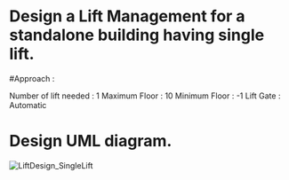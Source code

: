 # Design a Lift Management for a standalone building having single lift.

#Approach : 

Number of lift needed : 1
Maximum Floor : 10
Minimum Floor : -1
Lift Gate : Automatic


# Design UML diagram.

![LiftDesign_SingleLift](https://github.com/pushkarchawda/Design_Questions/blob/master/LiftDesign_singleLift/LiftDesign_singleLift.jpg)
